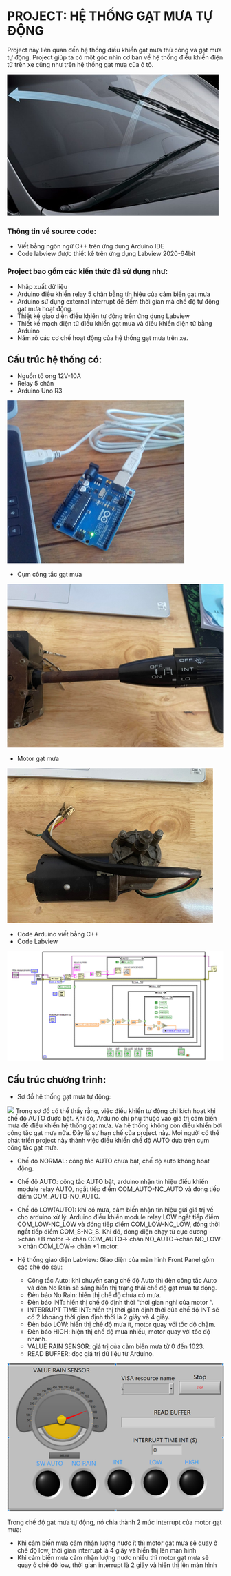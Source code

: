 # PROJECT: HỆ THỐNG GẠT MƯA TỰ ĐỘNG

Project này liên quan đến hệ thống điều khiển gạt mưa thủ công và gạt mưa tự động. Project giúp ta có một góc nhìn cơ bản về hệ thống điều khiển điện tử trên xe cũng như trên hệ thống gạt mưa của ô tô. 

![](Image/Hinhanhgatmuatrenxe.png)

### Thông tin về source code:

- Viết bằng ngôn ngữ C++ trên ứng dụng Arduino IDE
- Code labview được thiết kế trên ứng dụng Labview 2020-64bit

### Project bao gồm các kiến thức đã sử dụng như:

- Nhập xuất dữ liệu
- Arduino điều khiển relay 5 chân bằng tín hiệu của cảm biến gạt mưa
- Arduino sử dụng external interrupt để đếm thời gian mà chế độ tự động gạt mưa hoạt động.
- Thiết kế giao diện điều khiển tự động trên ứng dụng Labview
- Thiết kế mạch điện tử điều khiển gạt mưa và điều khiển điện tử bằng Arduino
- Nắm rõ các cơ chế hoạt động của hệ thống gạt mưa trên xe.

## Cấu trúc hệ thống có:

- Nguồn tổ ong 12V-10A
- Relay 5 chân
- Arduino Uno R3

![](Image/arduino.png)

- Cụm công tắc gạt mưa

![](Image/Cumcongtacgatmua.png)

- Motor gạt mưa

![](Image/motorgatmua.png)

- Code Arduino viết bằng C++
- Code Labview

![](Image/Codelabview.png)

## Cấu trúc chương trình: 

- Sơ đồ hệ thống gạt mưa tự động: 

![](Image/sodohethong.png)
Trong sơ đồ có thể thấy rằng, việc điều khiển tự động chỉ kích hoạt khi chế độ AUTO được bật. Khi đó, Arduino chỉ phụ thuộc vào giá trị cảm biến mưa để điều khiển hệ thống gạt mưa. Và hệ thống không còn điều khiển bởi công tắc gạt mưa nữa. Đây là sự hạn chế của project này. Mọi người có thể phát triển project này thành việc điều khiển chế độ AUTO dựa trên cụm công tắc gạt mưa. 
  - Chế độ NORMAL: công tắc AUTO chưa bật, chế độ auto không hoạt động.
  - Chế độ AUTO: công tắc AUTO bật, arduino nhận tín hiệu điều khiển module relay AUTO, ngắt tiếp điểm COM_AUTO-NC_AUTO và đóng tiếp điểm COM_AUTO-NO_AUTO.
  - Chế độ LOW(AUTO): khi có mưa, cảm biến nhận tín hiệu gửi giá trị về cho arduino xử lý. Arduino điều khiển module relay LOW ngắt tiếp điểm COM_LOW-NC_LOW và đóng tiếp điểm COM_LOW-NO_LOW, đồng thời ngắt tiếp điểm COM_S-NC_S. Khi đó, dòng điện chạy từ cực dương ->chân +B motor -> chân COM_AUTO-> chân NO_AUTO->chân NO_LOW-> chân COM_LOW-> chân +1 motor.


- Hệ thống giao diện Labview: 
Giao diện của màn hình Front Panel gồm các chê độ sau:
  - Công tắc Auto: khi chuyển sang chế độ Auto thì đèn công tắc Auto và đèn No Rain sẽ sáng hiển thị trạng thái chế độ gạt mưa tự động.
  - Đèn báo No Rain: hiển thị chế độ chưa có mưa.
  - Đèn báo INT: hiển thị chế độ định thời “thời gian nghỉ của motor “.
  - INTERRUPT TIME INT: hiển thị thời gian định thời của chế độ INT sẽ có 2 khoảng thời gian định thời là 2 giây và 4 giây.
  - Đèn báo LOW: hiển thị chế độ mưa ít, motor quay với tốc dộ chậm.
  - Đèn báo HIGH: hiện thị chế độ mưa nhiều, motor quay với tốc độ nhanh.
  - VALUE RAIN SENSOR: giá trị của cảm biến mưa từ 0 đến 1023.
  - READ BUFFER: đọc giá trị dữ liệu từ Arduino.

![](Image/phanmemlabview.png)

Trong chế độ gạt mưa tự động, nó chia thành 2 mức interrupt của motor gạt mưa: 
  - Khi cảm biến mưa cảm nhận lượng nước ít thì motor gạt mưa sẽ quay ở chế độ low, thời gian interrupt là 4 giây và hiển thị lên màn hình
  - Khi cảm biến mưa cảm nhận lượng nước nhiều thì motor gạt mưa sẽ quay ở chế độ low, thời gian interrupt là 2 giây và hiển thị lên màn hình
